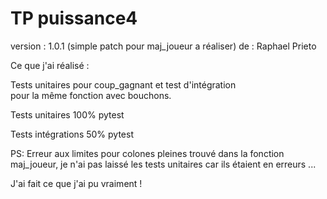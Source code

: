 # TP puissance4

 version : 1.0.1 (simple patch pour maj_joueur a réaliser)
 de : Raphael Prieto



 Ce que j'ai réalisé : 
 
   Tests unitaires pour coup_gagnant et test d'intégration    
   pour la même fonction avec bouchons.
   
 Tests unitaires 100% pytest 
 
 Tests intégrations 50% pytest
 

 
PS: Erreur aux limites pour colones pleines trouvé dans la 
    fonction maj_joueur, je n'ai pas laissé les tests unitaires 
    car ils étaient en erreurs ... 

   J'ai fait ce que j'ai pu vraiment !
